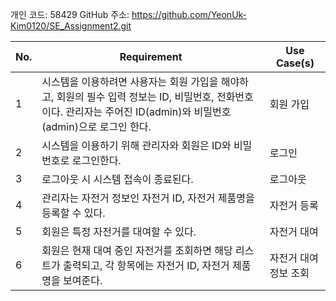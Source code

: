 개인 코드: 58429
GitHub 주소: https://github.com/YeonUk-Kim0120/SE_Assignment2.git

| No. | Requirement                                                                                                                                                         | Use Case(s)           |
| --- | ------------------------------------------------------------------------------------------------------------------------------------------------------------------- | --------------------- |
| 1   | 시스템을 이용하려면 사용자는 회원 가입을 해야하고, 회원의 필수 입력 정보는 ID, 비밀번호, 전화번호이다. 관리자는 주어진 ID(admin)와 비밀번호(admin)으로 로그인 한다. | 회원 가입             |
| 2   | 시스템을 이용하기 위해 관리자와 회원은 ID와 비밀번호로 로그인한다.                                                                                                  | 로그인                |
| 3   | 로그아웃 시 시스템 접속이 종료된다.                                                                                                                                 | 로그아웃              |
| 4   | 관리자는 자전거 정보인 자전거 ID, 자전거 제품명을 등록할 수 있다.                                                                                                   | 자전거 등록           |
| 5   | 회원은 특정 자전거를 대여할 수 있다.                                                                                                                                | 자전거 대여           |
| 6   | 회원은 현재 대여 중인 자전거를 조회하면 해당 리스트가 출력되고, 각 항목에는 자전거 ID, 자전거 제품명을 보여준다.                                                    | 자전거 대여 정보 조회 |
